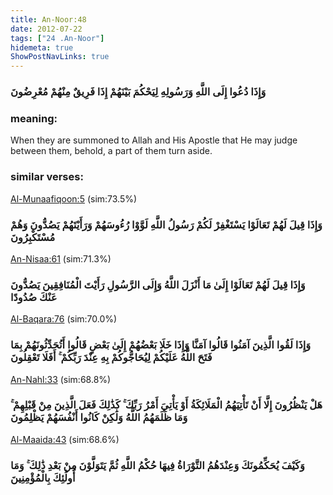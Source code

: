 ```yaml
---
title: An-Noor:48
date: 2012-07-22
tags: ["24 .An-Noor"]
hidemeta: true 
ShowPostNavLinks: true 
---
```

### وَإِذَا دُعُوا إِلَى اللَّهِ وَرَسُولِهِ لِيَحْكُمَ بَيْنَهُمْ إِذَا فَرِيقٌ مِنْهُمْ مُعْرِضُونَ
### meaning: 
When they are summoned to Allah and His Apostle that He may judge between them, behold, a part of them turn aside.
### similar verses: 

[Al-Munaafiqoon:5](/63/5) (sim:73.5%)

### وَإِذَا قِيلَ لَهُمْ تَعَالَوْا يَسْتَغْفِرْ لَكُمْ رَسُولُ اللَّهِ لَوَّوْا رُءُوسَهُمْ وَرَأَيْتَهُمْ يَصُدُّونَ وَهُمْ مُسْتَكْبِرُونَ

[An-Nisaa:61](/4/61) (sim:71.3%)

### وَإِذَا قِيلَ لَهُمْ تَعَالَوْا إِلَىٰ مَا أَنْزَلَ اللَّهُ وَإِلَى الرَّسُولِ رَأَيْتَ الْمُنَافِقِينَ يَصُدُّونَ عَنْكَ صُدُودًا

[Al-Baqara:76](/2/76) (sim:70.0%)

### وَإِذَا لَقُوا الَّذِينَ آمَنُوا قَالُوا آمَنَّا وَإِذَا خَلَا بَعْضُهُمْ إِلَىٰ بَعْضٍ قَالُوا أَتُحَدِّثُونَهُمْ بِمَا فَتَحَ اللَّهُ عَلَيْكُمْ لِيُحَاجُّوكُمْ بِهِ عِنْدَ رَبِّكُمْ ۚ أَفَلَا تَعْقِلُونَ

[An-Nahl:33](/16/33) (sim:68.8%)

### هَلْ يَنْظُرُونَ إِلَّا أَنْ تَأْتِيَهُمُ الْمَلَائِكَةُ أَوْ يَأْتِيَ أَمْرُ رَبِّكَ ۚ كَذَٰلِكَ فَعَلَ الَّذِينَ مِنْ قَبْلِهِمْ ۚ وَمَا ظَلَمَهُمُ اللَّهُ وَلَٰكِنْ كَانُوا أَنْفُسَهُمْ يَظْلِمُونَ

[Al-Maaida:43](/5/43) (sim:68.6%)

### وَكَيْفَ يُحَكِّمُونَكَ وَعِنْدَهُمُ التَّوْرَاةُ فِيهَا حُكْمُ اللَّهِ ثُمَّ يَتَوَلَّوْنَ مِنْ بَعْدِ ذَٰلِكَ ۚ وَمَا أُولَٰئِكَ بِالْمُؤْمِنِينَ
